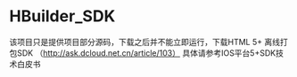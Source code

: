 # HBuilder_SDK
该项目只是提供项目部分源码，下载之后并不能立即运行，下载HTML 5+ 离线打包SDK （http://ask.dcloud.net.cn/article/103）
具体请参考IOS平台5+SDK技术白皮书
